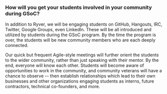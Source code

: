 ### How will you get your students involved in your community during GSoC?

In addition to Ryver, we will be engaging students on GitHub, Hangouts, IRC, Twitter, Google Groups, even LinkedIn. These will be all introduced and utilized by students during the GSoC program. By the time the program is over, the students will be new community members who are each deeply connected.

Our quick but frequent Agile-style meetings will further orient the students to the wider community, rather than just speaking with their mentor. By the end, everyone will know each other. Students will become aware of opportunities to work in the community, and community veterans will have a chance to observe -- then establish relationships which lead to their own businesses and other organizations engaging students as interns, future contractors, technical co-founders, and more.
